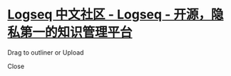 # [Logseq 中文社区 - Logseq - 开源，隐私第一的知识管理平台](https://cn.logseq.com/)

Drag to outliner or Upload

Close
